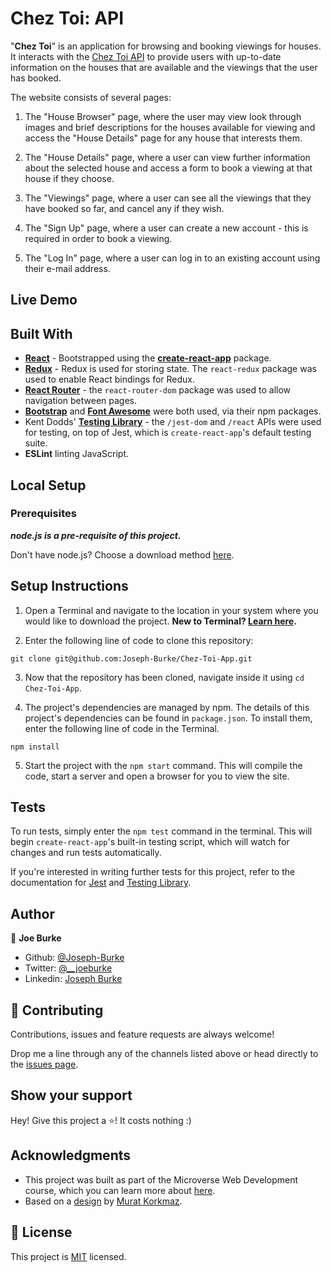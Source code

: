 # Chez Toi: API

"**Chez Toi**" is an application for browsing and booking viewings for houses. It interacts with the [Chez Toi API](https://github.com/Joseph-Burke/Chez-Toi-API) to provide users with up-to-date information on the houses that are available and the viewings that the user has booked.

<!-- ![screenshot](./screenshots/screenshot-main.png)
![screenshot](./screenshots/screenshot-recipe.png) -->

The website consists of several pages:

1) The "House Browser" page, where the user may view look through images and brief descriptions for the houses available for viewing and access the "House Details" page for any house that interests them.

2) The "House Details" page, where a user can view further information about the selected house and access a form to book a viewing at that house if they choose.

3) The "Viewings" page, where a user can see all the viewings that they have booked so far, and cancel any if they wish.

4) The "Sign Up" page, where a user can create a new account - this is required in order to book a viewing.

5) The "Log In" page, where a user can log in to an existing account using their e-mail address.

## Live Demo

<!-- To jump right into the project, visit the [Live Demo](https://eats-shoots-leaves.herokuapp.com/), deployed on Heroku. -->

## Built With

- **[React](https://reactjs.org/)** - Bootstrapped using the [**create-react-app**](https://www.npmjs.com/package/create-react-app) package.
- **[Redux](https://redux.js.org/)** - Redux is used for storing state. The `react-redux` package was used to enable React bindings for Redux.
- **[React Router](https://reactrouter.com/)** - the `react-router-dom` package was used to allow navigation between pages.
- **[Bootstrap](https://getbootstrap.com/)** and **[Font Awesome](https://fontawesome.com/)** were both used, via their npm packages.
- Kent Dodds' **[Testing Library](https://testing-library.com/)** - the `/jest-dom` and `/react` APIs were used for testing, on top of Jest, which is `create-react-app`'s default testing suite.
- **ESLint** <!-- and **Stylelint** for --> linting JavaScript<!-- and CSS respectively-->.

## Local Setup

### Prerequisites

_**node.js is a pre-requisite of this project.**_

Don't have node.js? Choose a download method [here](https://nodejs.org/en/download/).

## Setup Instructions

1. Open a Terminal and navigate to the location in your system where you would like to download the project. **New to Terminal? [Learn here](https://www.freecodecamp.org/news/conquering-the-command-line-f85f5e46c07c/).**

2. Enter the following line of code to clone this repository:

`git clone git@github.com:Joseph-Burke/Chez-Toi-App.git`

3. Now that the repository has been cloned, navigate inside it using `cd Chez-Toi-App`.

4. The project's dependencies are managed by npm. The details of this project's dependencies can be found in `package.json`. To install them, enter the following line of code in the Terminal.

`npm install`

5. Start the project with the `npm start` command. This will compile the code, start a server and open a browser for you to view the site.

## Tests

To run tests, simply enter the `npm test` command in the terminal. This will begin `create-react-app`'s built-in testing script, which will watch for changes and run tests automatically.

If you're interested in writing further tests for this project, refer to the documentation for [Jest](https://jestjs.io/docs/en/getting-started) and [Testing Library](https://testing-library.com/).

## Author

👤 **Joe Burke**

- Github: [@Joseph-Burke](https://github.com/Joseph-Burke)
- Twitter: [@__joeburke](https://twitter.com/__joeburke)
- Linkedin: [Joseph Burke](https://www.linkedin.com/in/--joeburke/)

## 🤝 Contributing

Contributions, issues and feature requests are always welcome!

Drop me a line through any of the channels listed above or head directly to the [issues page](issues/).

## Show your support

Hey! Give this project a ⭐️! It costs nothing :)

## Acknowledgments

- This project was built as part of the Microverse Web Development course, which you can learn more about [here](https://www.microverse.org/).
- Based on a [design](https://www.behance.net/gallery/26425031/Vespa-Responsive-Redesign) by [Murat Korkmaz](https://www.behance.net/muratk).

## 📝 License

This project is [MIT](lic.url) licensed.

